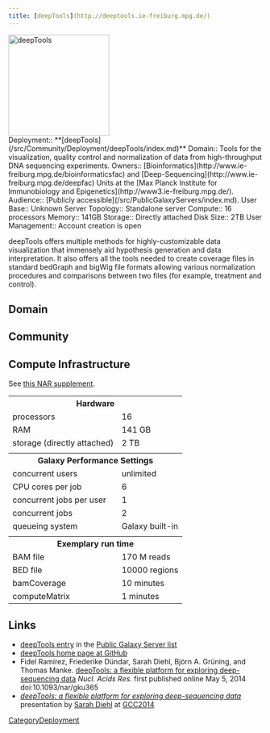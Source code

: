```yaml
---
title: [deepTools](http://deeptools.ie-freiburg.mpg.de/)
---
```

<div class='center'>
<a href='http://deeptools.ie-freiburg.mpg.de/'><img src="/src/PublicGalaxyServers/deepTools.png" alt="deepTools" height="200" /></a>
</div>





<div class='deploymentbox'>
 Deployment:: **[deepTools](/src/Community/Deployment/deepTools/index.md)**
 Domain:: Tools for the visualization, quality control and normalization of data from high-throughput DNA sequencing experiments.
 Owners:: [Bioinformatics](http://www.ie-freiburg.mpg.de/bioinformaticsfac) and [Deep-Sequencing](http://www.ie-freiburg.mpg.de/deepfac) Units at the [Max Planck Institute for Immunobiology and Epigenetics](http://www3.ie-freiburg.mpg.de/).
 Audience:: [Publicly accessible](/src/PublicGalaxyServers/index.md). 
 User Base:: Unknown
 Server Topology:: Standalone server
 Compute:: 16 processors 
 Memory:: 141GB
 Storage:: Directly attached
 Disk Size:: 2TB
 User Management:: Account creation is open
</div>

deepTools offers multiple methods for highly-customizable data visualization that immensely aid hypothesis generation and data interpretation. It also offers all the tools needed to create coverage files in standard bedGraph and bigWig file formats allowing various normalization procedures and comparisons between two files (for example, treatment and control).

## Domain

## Community

## Compute Infrastructure

See [this NAR supplement](http://nar.oxfordjournals.org/content/suppl/2014/05/05/gku365.DC1/nar-00319-web-b-2014-File009.pdf).

<table>
  <tr>
    <th colspan=2> Hardware </th>
  </tr>
  <tr>
    <td> processors </td>
    <td> 16 </td>
  </tr>
  <tr>
    <td> RAM </td>
    <td> 141 GB </td>
  </tr>
  <tr>
    <td> storage (directly attached) </td>
    <td> 2 TB </td>
  </tr>
  <tr>
    <td colspan=2 style=" border: none;"> </td>
  </tr>
  <tr>
    <th colspan=2> Galaxy Performance Settings </th>
  </tr>
  <tr>
    <td> concurrent users </td>
    <td> unlimited </td>
  </tr>
  <tr>
    <td> CPU cores per job </td>
    <td> 6 </td>
  </tr>
  <tr>
    <td> concurrent jobs per user </td>
    <td> 1 </td>
  </tr>
  <tr>
    <td> concurrent jobs </td>
    <td> 2 </td>
  </tr>
  <tr>
    <td> queueing system </td>
    <td> Galaxy built-in </td>
  </tr>
  <tr>
    <td colspan=2 style=" border: none;"> </td>
  </tr>
  <tr>
    <th colspan=2> Exemplary run time </th>
  </tr>
  <tr>
    <td> BAM file </td>
    <td> 170 M reads </td>
  </tr>
  <tr>
    <td> BED file </td>
    <td> 10000 regions </td>
  </tr>
  <tr>
    <td> bamCoverage </td>
    <td> 10 minutes </td>
  </tr>
  <tr>
    <td> computeMatrix </td>
    <td> 1 minutes </td>
  </tr>
</table>


## Links

* [deepTools entry](/src/PublicGalaxyServers/index.md#deeptools) in the [Public Galaxy Server list](/src/PublicGalaxyServers/index.md)
* [deepTools home page at GitHub](http://deeptools.github.io/)
* Fidel Ramírez, Friederike Dündar, Sarah Diehl, Björn A. Grüning, and Thomas Manke. [deepTools: a flexible platform for exploring deep-sequencing data](http://nar.oxfordjournals.org/cgi/content/abstract/gku365) *Nucl. Acids Res.* first published online May 5, 2014 doi:10.1093/nar/gku365
* *[deepTools: a flexible platform for exploring deep-sequencing data](/src/events/GCC2014/Abstracts/Talks/index.md#deeptools-a-flexible-platform-for-exploring-deep-sequencing-data)* presentation by [Sarah Diehl](http://www.ie-freiburg.mpg.de/1892622/employee_page?c=1896591&employee_id=26993) at [GCC2014](/src/events/GCC2014/index.md)

[CategoryDeployment](/src/CategoryDeployment/index.md)
